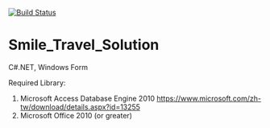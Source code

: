 [![Build Status](https://travis-ci.org/bingtw/Smile_Travel_Solution.svg?branch=master)](https://travis-ci.org/bingtw/Smile_Travel_Solution)

# Smile_Travel_Solution
C#.NET, Windows Form

Required Library:
  1. Microsoft Access Database Engine 2010
    https://www.microsoft.com/zh-tw/download/details.aspx?id=13255
  2. Microsoft Office 2010 (or greater)
